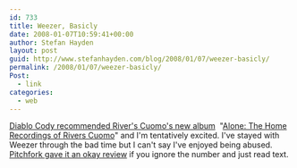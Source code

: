 ```yaml
---
id: 733
title: Weezer, Basicly
date: 2008-01-07T10:59:41+00:00
author: Stefan Hayden
layout: post
guid: http://www.stefanhayden.com/blog/2008/01/07/weezer-basicly/
permalink: /2008/01/07/weezer-basicly/
Post:
  - link
categories:
  - web
---
```

<a href="http://blog.myspace.com/index.cfm?fuseaction=blog.view&amp;friendID=301249153&amp;blogID=345065393">Diablo Cody recommended River's Cuomo's new album</a>  <span class="reviewtitle fn">"<a href="http://www.amazon.com/exec/obidos/ASIN/B00110JDUQ/ref=nosim/sthayden-20/">Alone: The Home Recordings of Rivers Cuomo</a>" and I'm tentatively excited. I've stayed with Weezer through the bad time but I can't say I've enjoyed being abused. <a href="http://www.pitchforkmedia.com/article/record_review/47569-alone-the-home-recordings-of-rivers-cuomo">Pitchfork gave it an okay review</a> if you ignore the number and just read text.</span>